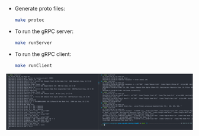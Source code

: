 - Generate proto files:
  ```bash
  make protoc
  ```

- To run the gRPC server:
  ```bash
  make runServer
  ```

- To run the gRPC client:
  ```bash
  make runClient
  ```

![](./assets/01.png)
